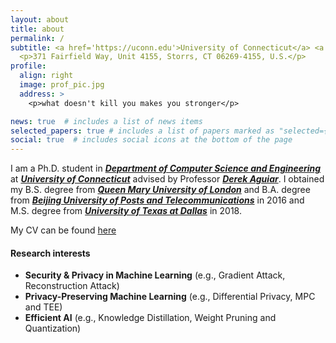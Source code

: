 ```yaml
---
layout: about
title: about
permalink: /
subtitle: <a href='https://uconn.edu'>University of Connecticut</a> <a href='https://www.cse.uconn.edu'>CSE</a> 
  <p>371 Fairfield Way, Unit 4155, Storrs, CT 06269-4155, U.S.</p>
profile:
  align: right
  image: prof_pic.jpg
  address: >
    <p>what doesn't kill you makes you stronger</p>

news: true  # includes a list of news items
selected_papers: true # includes a list of papers marked as "selected={true}"
social: true  # includes social icons at the bottom of the page
---
```


<p>I am a Ph.D. student in <a href="https://www.cse.uconn.edu"><b><i>Department of Computer Science and Engineering</i></b></a> at <a href="https://uconn.edu"><b><i>University of Connecticut</i></b></a> advised by Professor <a href="https://www.derekaguiar.com/"><b><i>Derek Aguiar</i></b></a>. I obtained my B.S. degree from <a href="https://www.qmul.ac.uk"><b><i>Queen Mary University of London</i></b></a> and B.A. degree from <a href="https://english.bupt.edu.cn"><b><i>Beijing University of Posts and Telecommunications</i></b></a> in 2016 and M.S. degree from <a href="https://www.utdallas.edu"><b><i>University of Texas at Dallas</i></b></a> in 2018.</p>
<p>My CV can be found <a href="https://drive.google.com/file/d/1E1dREHOvIeVAl2S0oodd75wKPmtcOL4J/view">here</a></p>
<h4>Research interests</h4>
<ul>
  <li><b>Security & Privacy in Machine Learning</b> (e.g., Gradient Attack, Reconstruction Attack)</li>
  <li><b>Privacy-Preserving Machine Learning</b> (e.g., Differential Privacy, MPC and TEE)</li>
  <li><b>Efficient AI</b> (e.g., Knowledge Distillation, Weight Pruning and Quantization)</li>

</ul>

<!-- Put your address / P.O. box / other info right below your picture. You can also disable any these elements by editing `profile` property of the YAML header of your `_pages/about.md`. Edit `_bibliography/papers.bib` and Jekyll will render your [publications page](/al-folio/publications/) automatically.

Link to your social media connections, too. This theme is set up to use [Font Awesome icons](http://fortawesome.github.io/Font-Awesome/) and [Academicons](https://jpswalsh.github.io/academicons/), like the ones below. Add your Facebook, Twitter, LinkedIn, Google Scholar, or just disable all of them. -->
